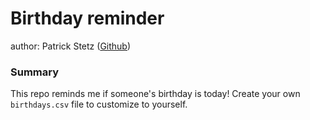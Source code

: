 # Birthday reminder

author: Patrick Stetz ([Github](https://github.com/pstetz))

### Summary

This repo reminds me if someone's birthday is today!  Create your own `birthdays.csv` file to customize to yourself.
